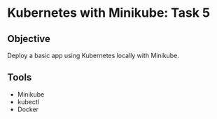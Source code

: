 # Kubernetes with Minikube: Task 5

## Objective
Deploy a basic app using Kubernetes locally with Minikube.

## Tools
- Minikube
- kubectl
- Docker

